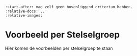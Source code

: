 ```{include} ../README.md
:start-after: mag zelf geen bovenliggend criterium hebben.
:relative-docs: ..
:relative-images:
```

# Voorbeeld per Stelselgroep
Hier komen de voorbeelden per stelselgroep te staan
